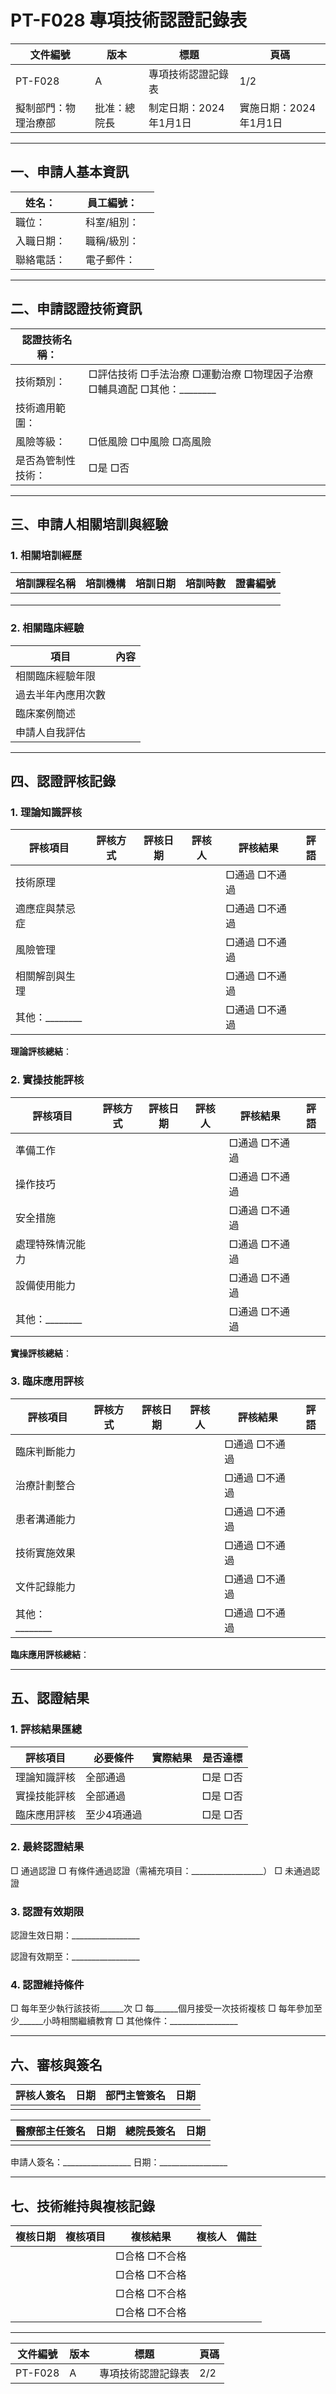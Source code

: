 # PT-F028 專項技術認證記錄表

| 文件編號 | 版本 | 標題 | 頁碼 |
|---------|------|------|------|
| PT-F028 | A | 專項技術認證記錄表 | 1/2 |
| 擬制部門：物理治療部 | 批准：總院長 | 制定日期：2024年1月1日 | 實施日期：2024年1月1日 |

---

## 一、申請人基本資訊

| 姓名：| | 員工編號：| |
|------|--|---------|--|
| 職位：| | 科室/組別：| |
| 入職日期：| | 職稱/級別：| |
| 聯絡電話：| | 電子郵件：| |

---

## 二、申請認證技術資訊

| 認證技術名稱：| |
|-------------|--|
| 技術類別：| □評估技術 □手法治療 □運動治療 □物理因子治療 □輔具適配 □其他：________ |
| 技術適用範圍：| |
| 風險等級：| □低風險 □中風險 □高風險 |
| 是否為管制性技術：| □是 □否 | 若是，管制要求：| |

---

## 三、申請人相關培訓與經驗

### 1. 相關培訓經歷

| 培訓課程名稱 | 培訓機構 | 培訓日期 | 培訓時數 | 證書編號 |
|------------|---------|---------|---------|---------|
| | | | | |
| | | | | |
| | | | | |

### 2. 相關臨床經驗

| 項目 | 內容 |
|------|------|
| 相關臨床經驗年限 | |
| 過去半年內應用次數 | |
| 臨床案例簡述 | |
| 申請人自我評估 | |

---

## 四、認證評核記錄

### 1. 理論知識評核

| 評核項目 | 評核方式 | 評核日期 | 評核人 | 評核結果 | 評語 |
|---------|---------|---------|-------|---------|------|
| 技術原理 | | | | □通過 □不通過 | |
| 適應症與禁忌症 | | | | □通過 □不通過 | |
| 風險管理 | | | | □通過 □不通過 | |
| 相關解剖與生理 | | | | □通過 □不通過 | |
| 其他：________ | | | | □通過 □不通過 | |

**理論評核總結**：


### 2. 實操技能評核

| 評核項目 | 評核方式 | 評核日期 | 評核人 | 評核結果 | 評語 |
|---------|---------|---------|-------|---------|------|
| 準備工作 | | | | □通過 □不通過 | |
| 操作技巧 | | | | □通過 □不通過 | |
| 安全措施 | | | | □通過 □不通過 | |
| 處理特殊情況能力 | | | | □通過 □不通過 | |
| 設備使用能力 | | | | □通過 □不通過 | |
| 其他：________ | | | | □通過 □不通過 | |

**實操評核總結**：


### 3. 臨床應用評核

| 評核項目 | 評核方式 | 評核日期 | 評核人 | 評核結果 | 評語 |
|---------|---------|---------|-------|---------|------|
| 臨床判斷能力 | | | | □通過 □不通過 | |
| 治療計劃整合 | | | | □通過 □不通過 | |
| 患者溝通能力 | | | | □通過 □不通過 | |
| 技術實施效果 | | | | □通過 □不通過 | |
| 文件記錄能力 | | | | □通過 □不通過 | |
| 其他：________ | | | | □通過 □不通過 | |

**臨床應用評核總結**：


---

## 五、認證結果

### 1. 評核結果匯總

| 評核項目 | 必要條件 | 實際結果 | 是否達標 |
|---------|---------|---------|---------|
| 理論知識評核 | 全部通過 | | □是 □否 |
| 實操技能評核 | 全部通過 | | □是 □否 |
| 臨床應用評核 | 至少4項通過 | | □是 □否 |

### 2. 最終認證結果

□ 通過認證
□ 有條件通過認證（需補充項目：__________________）
□ 未通過認證

### 3. 認證有效期限

認證生效日期：_________________

認證有效期至：_________________

### 4. 認證維持條件

□ 每年至少執行該技術______次
□ 每______個月接受一次技術複核
□ 每年參加至少______小時相關繼續教育
□ 其他條件：_________________

---

## 六、審核與簽名

| 評核人簽名 | 日期 | 部門主管簽名 | 日期 |
|-----------|------|------------|------|
| | | | |

| 醫療部主任簽名 | 日期 | 總院長簽名 | 日期 |
|--------------|------|-----------|------|
| | | | |

申請人簽名：_________________ 日期：_________________

---

## 七、技術維持與複核記錄

| 複核日期 | 複核項目 | 複核結果 | 複核人 | 備註 |
|---------|---------|---------|-------|------|
| | | □合格 □不合格 | | |
| | | □合格 □不合格 | | |
| | | □合格 □不合格 | | |
| | | □合格 □不合格 | | |

---

| 文件編號 | 版本 | 標題 | 頁碼 |
|---------|------|------|------|
| PT-F028 | A | 專項技術認證記錄表 | 2/2 | 